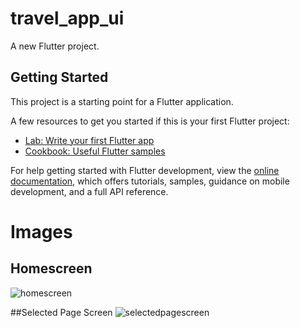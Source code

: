 # travel_app_ui

A new Flutter project.

## Getting Started

This project is a starting point for a Flutter application.

A few resources to get you started if this is your first Flutter project:

- [Lab: Write your first Flutter app](https://docs.flutter.dev/get-started/codelab)
- [Cookbook: Useful Flutter samples](https://docs.flutter.dev/cookbook)

For help getting started with Flutter development, view the
[online documentation](https://docs.flutter.dev/), which offers tutorials,
samples, guidance on mobile development, and a full API reference.

# Images
## Homescreen
![homescreen](https://github.com/AyushChauhan7983/Travel_app_UI/assets/89992212/ccc11b46-baa2-40fe-b60c-3e8297ea785b)

##Selected Page Screen
![selectedpagescreen](https://github.com/AyushChauhan7983/Travel_app_UI/assets/89992212/fca20acb-4cfc-46bb-b1ed-47e120d05eda)




